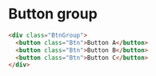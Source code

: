 # Button group

```html
<div class="BtnGroup">
  <button class="Btn">Button A</button>
  <button class="Btn">Button B</button>
  <button class="Btn">Button C</button>
</div>
```
